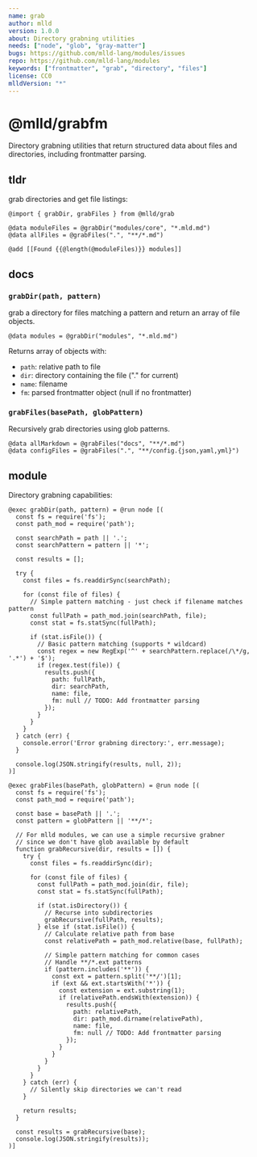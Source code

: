 ```yaml
---
name: grab
author: mlld
version: 1.0.0
about: Directory grabning utilities
needs: ["node", "glob", "gray-matter"]
bugs: https://github.com/mlld-lang/modules/issues
repo: https://github.com/mlld-lang/modules
keywords: ["frontmatter", "grab", "directory", "files"]
license: CC0
mlldVersion: "*"
---
```


# @mlld/grabfm

Directory grabning utilities that return structured data about files and directories, including frontmatter parsing.

## tldr

grab directories and get file listings:

```mlld
@import { grabDir, grabFiles } from @mlld/grab

@data moduleFiles = @grabDir("modules/core", "*.mld.md")
@data allFiles = @grabFiles(".", "**/*.md")

@add [[Found {{@length(@moduleFiles)}} modules]]
```

## docs

### `grabDir(path, pattern)`

grab a directory for files matching a pattern and return an array of file objects.

```mlld
@data modules = @grabDir("modules", "*.mld.md")
```

Returns array of objects with:
- `path`: relative path to file
- `dir`: directory containing the file ("." for current)
- `name`: filename
- `fm`: parsed frontmatter object (null if no frontmatter)

### `grabFiles(basePath, globPattern)`

Recursively grab directories using glob patterns.

```mlld
@data allMarkdown = @grabFiles("docs", "**/*.md")
@data configFiles = @grabFiles(".", "**/config.{json,yaml,yml}")
```

## module

Directory grabning capabilities:

```mlld-run
@exec grabDir(path, pattern) = @run node [(
  const fs = require('fs');
  const path_mod = require('path');
  
  const searchPath = path || '.';
  const searchPattern = pattern || '*';
  
  const results = [];
  
  try {
    const files = fs.readdirSync(searchPath);
    
    for (const file of files) {
      // Simple pattern matching - just check if filename matches pattern
      const fullPath = path_mod.join(searchPath, file);
      const stat = fs.statSync(fullPath);
      
      if (stat.isFile()) {
        // Basic pattern matching (supports * wildcard)
        const regex = new RegExp('^' + searchPattern.replace(/\*/g, '.*') + '$');
        if (regex.test(file)) {
          results.push({
            path: fullPath,
            dir: searchPath,
            name: file,
            fm: null // TODO: Add frontmatter parsing
          });
        }
      }
    }
  } catch (err) {
    console.error('Error grabning directory:', err.message);
  }
  
  console.log(JSON.stringify(results, null, 2));
)]

@exec grabFiles(basePath, globPattern) = @run node [(
  const fs = require('fs');
  const path_mod = require('path');
  
  const base = basePath || '.';
  const pattern = globPattern || '**/*';
  
  // For mlld modules, we can use a simple recursive grabner
  // since we don't have glob available by default
  function grabRecursive(dir, results = []) {
    try {
      const files = fs.readdirSync(dir);
      
      for (const file of files) {
        const fullPath = path_mod.join(dir, file);
        const stat = fs.statSync(fullPath);
        
        if (stat.isDirectory()) {
          // Recurse into subdirectories
          grabRecursive(fullPath, results);
        } else if (stat.isFile()) {
          // Calculate relative path from base
          const relativePath = path_mod.relative(base, fullPath);
          
          // Simple pattern matching for common cases
          // Handle **/*.ext patterns
          if (pattern.includes('**')) {
            const ext = pattern.split('**/')[1];
            if (ext && ext.startsWith('*')) {
              const extension = ext.substring(1);
              if (relativePath.endsWith(extension)) {
                results.push({
                  path: relativePath,
                  dir: path_mod.dirname(relativePath),
                  name: file,
                  fm: null // TODO: Add frontmatter parsing
                });
              }
            }
          }
        }
      }
    } catch (err) {
      // Silently skip directories we can't read
    }
    
    return results;
  }
  
  const results = grabRecursive(base);
  console.log(JSON.stringify(results));
)]
```